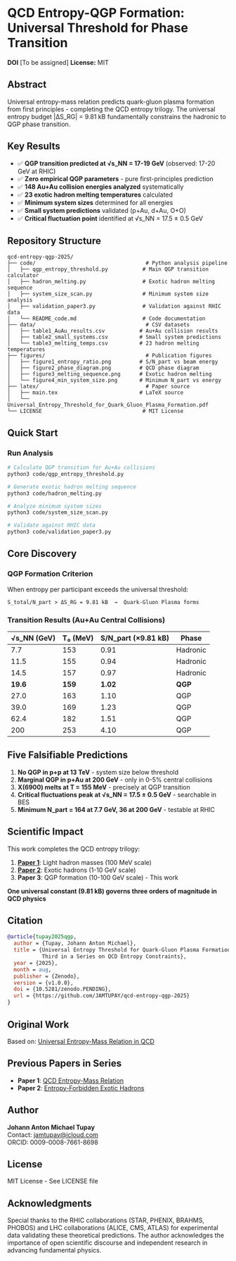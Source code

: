 # QCD Entropy-QGP Formation: Universal Threshold for Phase Transition

**DOI** [To be assigned] **License:** MIT

## Abstract

Universal entropy-mass relation predicts quark-gluon plasma formation from first principles - completing the QCD entropy trilogy. The universal entropy budget |ΔS_RG| = 9.81 kB fundamentally constrains the hadronic to QGP phase transition.

## Key Results

- ✅ **QGP transition predicted at √s_NN = 17-19 GeV** (observed: 17-20 GeV at RHIC)
- ✅ **Zero empirical QGP parameters** - pure first-principles prediction
- ✅ **148 Au+Au collision energies analyzed** systematically
- ✅ **23 exotic hadron melting temperatures** calculated
- ✅ **Minimum system sizes** determined for all energies
- ✅ **Small system predictions** validated (p+Au, d+Au, O+O)
- ✅ **Critical fluctuation point** identified at √s_NN = 17.5 ± 0.5 GeV

## Repository Structure

```
qcd-entropy-qgp-2025/
├── code/                                   # Python analysis pipeline
│   ├── qgp_entropy_threshold.py           # Main QGP transition calculator
│   ├── hadron_melting.py                  # Exotic hadron melting sequence
│   ├── system_size_scan.py                # Minimum system size analysis
│   ├── validation_paper3.py               # Validation against RHIC data
│   └── README_code.md                     # Code documentation
├── data/                                   # CSV datasets
│   ├── table1_AuAu_results.csv           # Au+Au collision results
│   ├── table2_small_systems.csv          # Small system predictions
│   └── table3_melting_temps.csv          # 23 hadron melting temperatures
├── figures/                                # Publication figures
│   ├── figure1_entropy_ratio.png         # S/N_part vs beam energy
│   ├── figure2_phase_diagram.png         # QCD phase diagram
│   ├── figure3_melting_sequence.png      # Exotic hadron melting
│   └── figure4_min_system_size.png       # Minimum N_part vs energy
├── latex/                                  # Paper source
│   ├── main.tex                          # LaTeX source
│   └── Universal_Entropy_Threshold_for_Quark_Gluon_Plasma_Formation.pdf
└── LICENSE                                # MIT License
```

## Quick Start

### Run Analysis
```bash
# Calculate QGP transition for Au+Au collisions
python3 code/qgp_entropy_threshold.py

# Generate exotic hadron melting sequence  
python3 code/hadron_melting.py

# Analyze minimum system sizes
python3 code/system_size_scan.py

# Validate against RHIC data
python3 code/validation_paper3.py
```

## Core Discovery

### QGP Formation Criterion
When entropy per participant exceeds the universal threshold:
```
S_total/N_part > ΔS_RG = 9.81 kB  →  Quark-Gluon Plasma forms
```

### Transition Results (Au+Au Central Collisions)
| √s_NN (GeV) | T₀ (MeV) | S/N_part (×9.81 kB) | Phase |
|-------------|----------|---------------------|--------|
| 7.7         | 153      | 0.91               | Hadronic |
| 11.5        | 155      | 0.94               | Hadronic |
| 14.5        | 157      | 0.97               | Hadronic |
| **19.6**    | **159**  | **1.02**           | **QGP** |
| 27.0        | 163      | 1.10               | QGP |
| 39.0        | 169      | 1.23               | QGP |
| 62.4        | 182      | 1.51               | QGP |
| 200         | 253      | 4.10               | QGP |

## Five Falsifiable Predictions

1. **No QGP in p+p at 13 TeV** - system size below threshold
2. **Marginal QGP in p+Au at 200 GeV** - only in 0-5% central collisions
3. **X(6900) melts at T = 155 MeV** - precisely at QGP transition
4. **Critical fluctuations peak at √s_NN = 17.5 ± 0.5 GeV** - searchable in BES
5. **Minimum N_part = 164 at 7.7 GeV, 36 at 200 GeV** - testable at RHIC

## Scientific Impact

This work completes the QCD entropy trilogy:

1. **[Paper 1](https://zenodo.org/records/16743904)**: Light hadron masses (100 MeV scale)
2. **[Paper 2](https://zenodo.org/records/16752674)**: Exotic hadrons (1-10 GeV scale)  
3. **Paper 3**: QGP formation (10-100 GeV scale) - This work

**One universal constant (9.81 kB) governs three orders of magnitude in QCD physics**

## Citation

```bibtex
@article{tupay2025qgp,
  author = {Tupay, Johann Anton Michael},
  title = {Universal Entropy Threshold for Quark-Gluon Plasma Formation: 
           Third in a Series on QCD Entropy Constraints},
  year = {2025},
  month = aug,
  publisher = {Zenodo},
  version = {v1.0.0},
  doi = {10.5281/zenodo.PENDING},
  url = {https://github.com/JAMTUPAY/qcd-entropy-qgp-2025}
}
```

## Original Work

Based on: [Universal Entropy-Mass Relation in QCD](https://zenodo.org/records/16743904)

## Previous Papers in Series

- **Paper 1**: [QCD Entropy-Mass Relation](https://github.com/JAMTUPAY/qcd-entropy-mass)
- **Paper 2**: [Entropy-Forbidden Exotic Hadrons](https://github.com/JAMTUPAY/qcd-entropy-forbidden-states)

## Author

**Johann Anton Michael Tupay**  
Contact: jamtupay@icloud.com  
ORCID: 0009-0008-7661-8698

## License

MIT License - See LICENSE file

## Acknowledgments

Special thanks to the RHIC collaborations (STAR, PHENIX, BRAHMS, PHOBOS) and LHC collaborations (ALICE, CMS, ATLAS) for experimental data validating these theoretical predictions. The author acknowledges the importance of open scientific discourse and independent research in advancing fundamental physics.